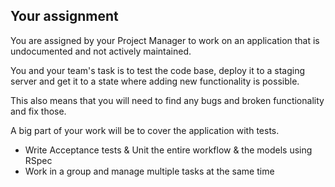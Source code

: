 ## Your assignment

You are assigned by your Project Manager to work on an application that is undocumented and not actively maintained.

You and your team's task is to test the code base, deploy it to a staging server and get it to a state where adding new functionality is possible.

This also means that you will need to find any bugs and broken functionality and fix those. 

A big part of your work will be to cover the application with tests. 

- Write Acceptance tests & Unit the entire workflow & the models using RSpec
- Work in a group and manage multiple tasks at the same time